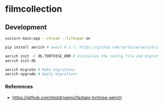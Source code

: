 # filmcollection

## Development

```sh
uvicorn main:app --reload --lifespan on
```

```sh
pip install aerich # await 0.5.7; https://github.com/tortoise/aerich/issues/188db

aerich init -t db.TORTOISE_ORM # Initialize the config file and migrations location
aerich init-db

aerich migrate # Make migrations
aerich upgrade # Apply migrations
```

### References

* https://github.com/testdrivenio/fastapi-tortoise-aerich

